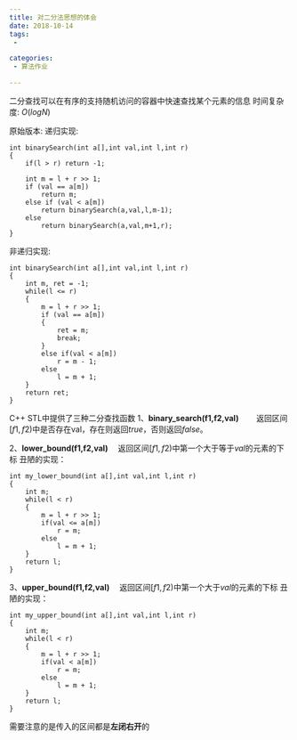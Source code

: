 ```yaml
---
title: 对二分法思想的体会
date: 2018-10-14
tags:
 - 

categories:
 - 算法作业

---
```


二分查找可以在有序的支持随机访问的容器中快速查找某个元素的信息
时间复杂度: $O(logN)$

原始版本:
递归实现:

```
int binarySearch(int a[],int val,int l,int r)
{
    if(l > r) return -1;
    
    int m = l + r >> 1;
    if (val == a[m])
        return m;
    else if (val < a[m])
        return binarySearch(a,val,l,m-1);
    else
        return binarySearch(a,val,m+1,r);
}
```

非递归实现:

```
int binarySearch(int a[],int val,int l,int r)
{
    int m, ret = -1;
    while(l <= r)
    {
        m = l + r >> 1;
        if (val == a[m])
        {
            ret = m;
            break;
        }
        else if(val < a[m]) 
            r = m - 1;
        else 
            l = m + 1;
    }
    return ret;
}
```
C++ STL中提供了三种二分查找函数
1、**binary_search(f1,f2,val)**
&ensp;&ensp;&ensp;&ensp;返回区间$[f1,f2)$中是否存在val，存在则返回$true$，否则返回$false$。

2、****lower_bound(f1,f2,val)****
&ensp;&ensp;返回区间$[f1,f2)$中第一个大于等于$val$的元素的下标
丑陋的实现：
```
int my_lower_bound(int a[],int val,int l,int r)
{
    int m;
    while(l < r)
    {
        m = l + r >> 1;
        if(val <= a[m])
            r = m;
        else
            l = m + 1;
    }
    return l;
}
```

3、****upper_bound(f1,f2,val)****
&ensp;&ensp;返回区间$[f1,f2)$中第一个大于$val$的元素的下标
丑陋的实现：
```
int my_upper_bound(int a[],int val,int l,int r)
{
    int m;
    while(l < r)
    {
        m = l + r >> 1;
        if(val < a[m])
            r = m;
        else
            l = m + 1;
    }
    return l;
}
```

需要注意的是传入的区间都是**左闭右开**的

